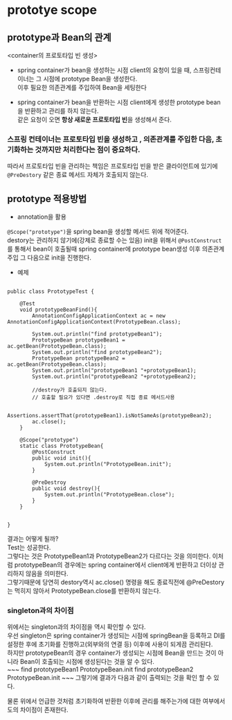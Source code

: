# prototye scope

## prototype과 Bean의 관계

<container의 프로토타입 빈 생성>
- spring container가 bean을 생성하는 시점
client의 요청이 있을 때, 스프링컨테이너는 그 시점에 prototype Bean을 생성한다.<br> 이후 필요한 의존관계를 주입하여 Bean을 세팅한다<bt>

- spring container가 bean을 반환하는 시점
client에게 생성한 prototype bean을 반환하고 관리를 하지 않는다.<br>
같은 요청이 오면 **항상 새로운 프로토타입 빈**을 생성해서 준다.<br>

### 스프링 컨테이너는 프로토타입 빈을 생성하고 , 의존관계를 주입한 다음, 초기화하는 것까지만 처리한다는 점이 중요하다.

따라서 프로토타입 빈을 관리하는 책임은 프로토타입 빈을 받은 클라이언트에 있기에 `@PreDestory` 같은 종료 메서드 자체가 호출되지 않는다.<br>

## prototype 적용방법

- annotation을 활용

`@Scope("prototype")`을 spring bean을 생성할 메서드 위에 적어준다.<br>
destory는 관리하지 않기에(강제로 종료할 수는 있음) init을 위해서 `@PostConstruct`를 통해서 bean이 호출될때 spring container에 prototype bean생성 이후 의존관계 주입 그 다음으로 init을 진행한다.<br>

- 예제
~~~

public class PrototypeTest {

    @Test
    void prototypeBeanFind(){
        AnnotationConfigApplicationContext ac = new AnnotationConfigApplicationContext(PrototypeBean.class);

        System.out.println("find prototypeBean1");
        PrototypeBean prototypeBean1 = ac.getBean(PrototypeBean.class);
        System.out.println("find prototypeBean2");
        PrototypeBean prototypeBean2 = ac.getBean(PrototypeBean.class);
        System.out.println("prototypeBean1 "+prototypeBean1);
        System.out.println("prototypeBean2 "+prototypeBean2);

        //destroy가 호출되지 않는다.
        // 호출할 필요가 있다면 .destroy로 직접 종료 메서드사용

        Assertions.assertThat(prototypeBean1).isNotSameAs(prototypeBean2);
        ac.close();
    }

    @Scope("prototype")
    static class PrototypeBean{
        @PostConstruct
        public void init(){
            System.out.println("PrototypeBean.init");
        }

        @PreDestroy
        public void destroy(){
            System.out.println("PrototypeBean.close");
        }
    }


}

~~~
결과는 어떻게 될까?<br>
Test는 성공한다. <br>
그렇다는 것은 PrototypeBean1과 PrototypeBean2가 다르다는 것을 의미한다. 이처럼 prototypeBean의 경우에는 spring container에서 client에게 반환하고 더이상 관리하지 않음을 의미한다.<br>
그렇기때문에 당연히 destory역시 ac.close() 명령을 해도 종료직전에 @PreDestory는 먹히지 않아서 PrototypeBean.close를 반환하지 않는다.<br>

### singleton과의 차이점

위에서는 singleton과의 차이점을 역시 확인할 수 있다.<br>
우선 singleton은 spring container가 생성되는 시점에 springBean을 등록하고 DI를 설정한 후에 초기화를 진행하고(외부와의 연결 등) 이후에 사용이 되게끔 관리된다.<br>
하지만 prototypeBean의 경우 container가 생성되는 시점에 Bean을 만드는 것이 아니라 Bean이 호출되는 시점에 생성된다는 것을 알 수 있다.<br>
    ~~~
    find prototypeBean1
    PrototypeBean.init
    find prototypeBean2
    PrototypeBean.init
    ~~~
    그렇기에 결과가 다음과 같이 출력되는 것을 확인 할 수 있다.

물론 위에서 언급한 것처럼 초기화하여 반환한 이후에 관리를 해주는가에 대한 여부에서도의 차이점이 존재한다.<br>

